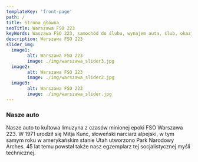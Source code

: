 ```yaml
---
templateKey: 'front-page'
path: /
title: Strona główna
seoTitle: Warszawa FSO 223
keyWords: Waszawa FSO 223, samochód do ślubu, wynajem auta, ślub, okazje
description: Warszawa FSO 223
slider_img:
  image1:
        alt: Warszawa FSO 223
        image: ./img/warszawa_slider3.jpg
  image2:
        alt: Warszawa FSO 223
        image: ./img/warszawa_slider2.jpg
  image3:
        alt: Warszawa FSO 223
        image: ./img/warszawa_slider.jpg
---
```

### Nasze auto
Nasze auto to kultowa limuzyna z czasów minionej epoki FSO Warszawa 223.
W 1971 urodził się Mitja Kunc, słoweński narciarz alpejski, w tym samym roku w amerykańskim stanie Utah utworzono Park Narodowy Arches. 45 lat temu powstał także nasz egzemplarz tej socjalistycznej myśli technicznej.
